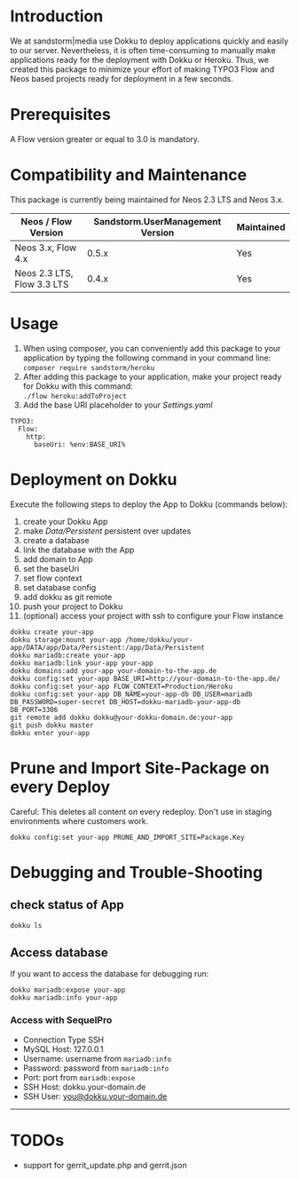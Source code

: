 # Introduction
We at sandstorm|media use Dokku to deploy applications quickly and easily to our server. Nevertheless, it is often time-consuming to manually make applications ready for the deployment with Dokku or Heroku. Thus, we created this package to minimize your effort of making TYPO3 Flow and Neos based projects ready for deployment in a few seconds.

# Prerequisites
A Flow version greater or equal to 3.0 is mandatory.

# Compatibility and Maintenance
This package is currently being maintained for Neos 2.3 LTS and Neos 3.x.

| Neos / Flow Version        | Sandstorm.UserManagement Version | Maintained |
|----------------------------|----------------------------------|------------|
| Neos 3.x, Flow 4.x         | 0.5.x                            | Yes        |
| Neos 2.3 LTS, Flow 3.3 LTS | 0.4.x                            | Yes        |

# Usage

1. When using composer, you can conveniently add this package to your application by typing the following command in your command line:  
    `composer require sandstorm/heroku`
2. After adding this package to your application, make your project ready for Dokku with this command:  
    `./flow heroku:addToProject`
3. Add the base URI placeholder to your *Settings.yaml*

```
TYPO3:
  Flow:
    http:
      baseUri: %env:BASE_URI%
```

# Deployment on Dokku

Execute the following steps to deploy the App to Dokku (commands below):

1. create your Dokku App
1. make *Data/Persistent* persistent over updates
1. create a database
1. link the database with the App
1. add domain to App
1. set the baseUri
1. set flow context
1. set database config
1. add dokku as git remote
1. push your project to Dokku
1. (optional) access your project with ssh to configure your Flow instance

``` 
dokku create your-app
dokku storage:mount your-app /home/dokku/your-app/DATA/app/Data/Persistent:/app/Data/Persistent
dokku mariadb:create your-app
dokku mariadb:link your-app your-app
dokku domains:add your-app your-domain-to-the-app.de
dokku config:set your-app BASE_URI=http://your-domain-to-the-app.de/
dokku config:set your-app FLOW_CONTEXT=Production/Heroku
dokku config:set your-app DB_NAME=your-app-db DB_USER=mariadb DB_PASSWORD=super-secret DB_HOST=dokku-mariadb-your-app-db DB_PORT=3306
git remote add dokku dokku@your-dokku-domain.de:your-app
git push dokku master
dokku enter your-app
```

# Prune and Import Site-Package on every Deploy

Careful: This deletes all content on every redeploy. Don't use in staging environments where customers work.

```
dokku config:set your-app PRUNE_AND_IMPORT_SITE=Package.Key
```

# Debugging and Trouble-Shooting

## check status of App

```
dokku ls
```

## Access database

If you want to access the database for debugging run:

```
dokku mariadb:expose your-app
dokku mariadb:info your-app
```

### Access with SequelPro
* Connection Type SSH
* MySQL Host: 127.0.0.1
* Username: username from `mariadb:info`
* Password: password from `mariadb:info`
* Port: port from `mariadb:expose`
* SSH Host: dokku.your-domain.de
* SSH User: you@dokku.your-domain.de

---

# TODOs

* support for gerrit_update.php and gerrit.json
